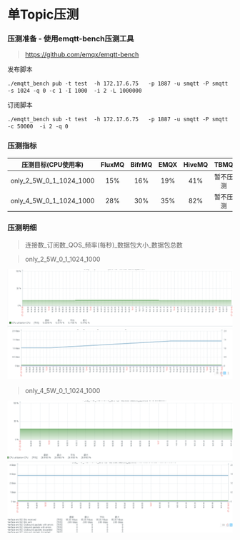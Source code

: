 # 单Topic压测

### 压测准备 - 使用emqtt-bench压测工具
>https://github.com/emqx/emqtt-bench

发布脚本
```
./emqtt_bench pub -t test  -h 172.17.6.75   -p 1887 -u smqtt -P smqtt -s 1024 -q 0 -c 1 -I 1000  -i 2 -L 1000000
```

订阅脚本
```
./emqtt_bench sub -t test  -h 172.17.6.75   -p 1887 -u smqtt -P smqtt -c 50000  -i 2 -q 0
```

### 压测指标
|      压测目标(CPU使用率)       | FluxMQ | BifrMQ | EMQX | HiveMQ | TBMQ |
|:-----------------------:|:------:|:------:|:----:|:------:|:----:|
| only_2_5W_0_1_1024_1000 |  15%   |  16%   | 19%  |  41%   | 暂不压测 |
| only_4_5W_0_1_1024_1000 |  28%   |  30%   | 35%  |  82%   | 暂不压测 |


### 压测明细
>连接数_订阅数_QOS_频率(每秒)_数据包大小_数据包总数

> only_2_5W_0_1_1024_1000

![single_1.png](../../assets/images/test/single_1.png)
![single_2.png](../../assets/images/test/single_2.png)

> only_4_5W_0_1_1024_1000

![single_3.png](../../assets/images/test/single_3.png)
![single_4.png](../../assets/images/test/single_4.png)
